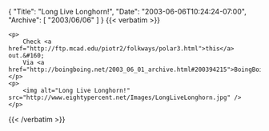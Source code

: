 {
  "Title": "Long Live Longhorn!",
  "Date": "2003-06-06T10:24:24-07:00",
  "Archive": [
    "2003/06/06"
  ]
}
{{< verbatim >}}

    <p>
        Check <a href="http://ftp.mcad.edu/piotr2/folkways/polar3.html">this</a> out.&#160;
        Via <a href="http://boingboing.net/2003_06_01_archive.html#200394215">BoingBoing</a>. 
    </p>
    <p>
        <img alt="Long Live Longhorn!" src="http://www.eightypercent.net/Images/LongLiveLonghorn.jpg" /> 
    </p>

{{< /verbatim >}}
